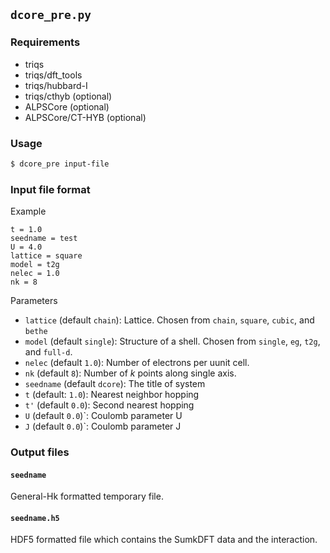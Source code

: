 
## `dcore_pre.py`

### Requirements
- triqs
- triqs/dft_tools
- triqs/hubbard-I
- triqs/cthyb (optional)
- ALPSCore (optional)
- ALPSCore/CT-HYB (optional)

### Usage

``` bash
$ dcore_pre input-file
```

### Input file format

Example
```
t = 1.0
seedname = test
U = 4.0
lattice = square
model = t2g
nelec = 1.0
nk = 8
```

Parameters

- `lattice` (default `chain`): Lattice. Chosen from `chain`, `square`, `cubic`, and `bethe`
- `model` (default `single`): Structure of a shell. Chosen from `single`, `eg`, `t2g`, and `full-d`.
- `nelec` (default `1.0`): Number of electrons per uunit cell.
- `nk` (default `8`): Number of *k* points along single axis.
- `seedname` (default `dcore`): The title of system
- `t` (default: `1.0`): Nearest neighbor hopping
- `t'` (default `0.0`): Second nearest hopping
- `U` (default `0.0`)`: Coulomb parameter U
- `J` (default `0.0`)`: Coulomb parameter J

### Output files

#### `seedname`

General-Hk formatted temporary file.

#### `seedname.h5`

HDF5 formatted file which contains the SumkDFT data and the interaction.
